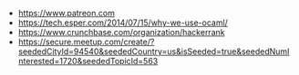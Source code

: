 * https://www.patreon.com
* https://tech.esper.com/2014/07/15/why-we-use-ocaml/
* https://www.crunchbase.com/organization/hackerrank
* https://secure.meetup.com/create/?seededCityId=94540&seededCountry=us&isSeeded=true&seededNumInterested=1720&seededTopicId=563